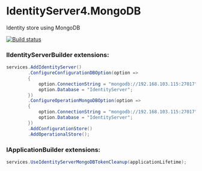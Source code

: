# IdentityServer4.MongoDB

Identity store using MongoDB

[![Build status](https://ci.appveyor.com/api/projects/status/y90w6m5e0rdy0n8o?svg=true)](https://ci.appveyor.com/project/collabco/identityserver4-mongodb)


### IIdentityServerBuilder extensions:
```csharp
services.AddIdentityServer()
        .ConfigureConfigurationDBOption(option =>
        {
            option.ConnectionString = "mongodb://192.168.103.115:27017";
            option.Database = "IdentityServer";
        })
        .ConfigureOperationMongoDBOption(option =>
        {
            option.ConnectionString = "mongodb://192.168.103.115:27017";
            option.Database = "IdentityServer";
        })
        .AddConfigurationStore()
        .AddOperationalStore();
```

### IApplicationBuilder extensions:
```csharp
services.UseIdentityServerMongoDBTokenCleanup(applicationLifetime);
```
